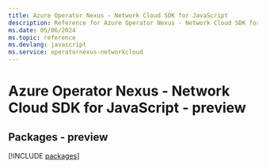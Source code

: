 ```yaml
---
title: Azure Operator Nexus - Network Cloud SDK for JavaScript
description: Reference for Azure Operator Nexus - Network Cloud SDK for JavaScript
ms.date: 05/06/2024
ms.topic: reference
ms.devlang: javascript
ms.service: operatornexus-networkcloud
---
```

# Azure Operator Nexus - Network Cloud SDK for JavaScript - preview
## Packages - preview
[!INCLUDE [packages](operator-nexus---network-cloud-index.md)]